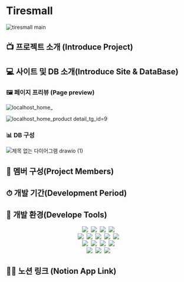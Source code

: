 # Tiresmall
![tiresmall main](https://user-images.githubusercontent.com/101840342/228464675-1fa98b12-3700-45f3-b94e-af33d478e95e.png)

## 📺 프로젝트 소개 (Introduce Project)

## 💻 사이트 및 DB 소개(Introduce Site & DataBase)

### 🖼 페이지 프리뷰 (Page preview)
![localhost_home_](https://user-images.githubusercontent.com/101840342/228466633-589ef22a-936b-439e-870f-2d3528a9c375.png)

![localhost_home_product detail_tg_id=9](https://user-images.githubusercontent.com/101840342/228482408-40fdb4ff-bd85-4a0c-a89a-b5438560123b.png)


### 📊 DB 구성
![제목 없는 다이어그램 drawio (1)](https://user-images.githubusercontent.com/101840342/228484392-d64239d1-5108-46cb-8673-f08978b8030e.png)


## 👬 멤버 구성(Project Members)

## ⏱ 개발 기간(Development Period)

## 🧰 개발 환경(Develope Tools)

<p align="center">
   <img src="https://img.shields.io/badge/Java-ED8B00?style=for-the-badge&logo=openjdk&logoColor=white"/></a>&nbsp
   <img src="https://img.shields.io/badge/HTML5-E34F26?style=for-the-badge&logo=html5&logoColor=white"/></a>&nbsp
   <img src="https://img.shields.io/badge/CSS3-1572B6?style=for-the-badge&logo=css3&logoColor=white"/></a>&nbsp
   <img src="https://img.shields.io/badge/JavaScript-F7DF1E?style=for-the-badge&logo=javascript&logoColor=black"/></a>&nbsp <br>
   <img src="https://img.shields.io/badge/Spring-6DB33F?style=for-the-badge&logo=spring&logoColor=white"/></a>&nbsp
   <img src="https://img.shields.io/badge/jQuery-0769AD?style=for-the-badge&logo=jQuery&logoColor=white"/></a>&nbsp
   <img src="https://img.shields.io/badge/Oracle-F80000?style=for-the-badge&logo=Oracle&logoColor=white"/></a>&nbsp
   <img src="https://img.shields.io/badge/MyBatis-000000?style=for-the-badge&logoColor=white"/></a>&nbsp
   <img src="https://img.shields.io/badge/Apache%20tomcat-F8DC75?style=for-the-badge&logo=Apache%20tomcat&logoColor=black"/></a>&nbsp <br>
   <img src="https://img.shields.io/badge/GIT-E44C30?style=for-the-badge&logo=git&logoColor=white"/></a>&nbsp
   <img src="https://img.shields.io/badge/Sourcetree-0052CC?style=for-the-badge&logo=Sourcetree&logoColor=white"/></a>&nbsp
   <img src="https://img.shields.io/badge/Eclipse%20IDE-2C2255.svg?&style=for-the-badge&logo=Eclipse%20IDE&logoColor=white"/></a>&nbsp
   <img src="https://img.shields.io/badge/Visual%20Studio%20Code-007ACC.svg?&style=for-the-badge&logo=Visual%20Studio%20Code&logoColor=white"/></a>&nbsp <br>
   <img src="https://img.shields.io/badge/Discord-5865F2?style=for-the-badge&logo=Discord&logoColor=white"/></a>&nbsp
   <img src="https://img.shields.io/badge/Kakao-FFCD00?style=for-the-badge&logo=kakaotalk&logoColor=black"/></a>&nbsp
   <img src="https://img.shields.io/badge/Canva-00C4CC?style=for-the-badge&logo=canva&logoColor=white"/></a>&nbsp
<p>

## 👨‍💻 노션 링크 (Notion App Link)
